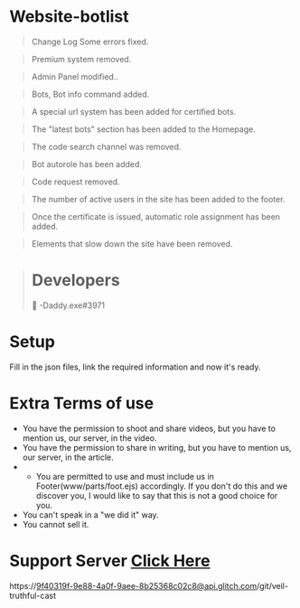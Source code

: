 # Website-botlist

> Change Log
> Some errors fixed.

> Premium system removed.

> Admin Panel modified..

> Bots, Bot info command added.

> A special url system has been added for certified bots.

> The "latest bots" section has been added to the Homepage.

> The code search channel was removed.

> Bot autorole has been added.

> Code request removed.

> The number of active users in the site has been added to the footer.

> Once the certificate is issued, automatic role assignment has been added.

> Elements that slow down the site have been removed.

> # Developers
> 👤 -Daddy.exe#3971

# Setup

Fill in the json files, link the required information and now it's ready.

# Extra Terms of use

- You have the permission to shoot and share videos, but you have to mention us, our server, in the video.
- You have the permission to share in writing, but you have to mention us, our server, in the article.
- - You are permitted to use and must include us in Footer(www/parts/foot.ejs) accordingly. If you don't do this and we discover you, I would like to say that this is not a good choice for you.
- You can't speak in a "we did it" way.
- You cannot sell it.

# Support Server [Click Here](https://discord.gg/gn24nq4RGp)

https://9f40319f-9e88-4a0f-9aee-8b25368c02c8@api.glitch.com/git/veil-truthful-cast
